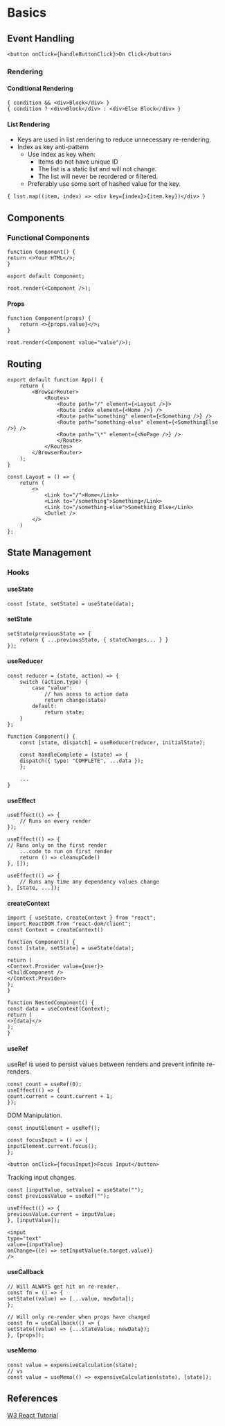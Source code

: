 # Basics

## Event Handling

```
<button onClick={handleButtonClick}>On Click</button>
```

### Rendering

#### Conditional Rendering

```
{ condition && <div>Block</div> }
{ condition ? <div>Block</div> : <div>Else Block</div> }
```

#### List Rendering

- Keys are used in list rendering to reduce unnecessary re-rendering.
- Index as key anti-pattern
  - Use index as key when:
    - Items do not have unique ID
    - The list is a static list and will not change.
    - The list will never be reordered or filtered.
  - Preferably use some sort of hashed value for the key.

```
{ list.map((item, index) => <div key={index}>{item.key})</div> }
```

## Components

### Functional Components

```
function Component() {
return <>Your HTML</>;
}

export default Component;
```

```
root.render(<Component />);
```

#### Props

```
function Component(props) {
    return <>{props.value}</>;
}

root.render(<Component value="value"/>);
```

## Routing

```
export default function App() {
    return (
        <BrowserRouter>
            <Routes>
                <Route path="/" element={<Layout />}>
                <Route index element={<Home />} />
                <Route path="something" element={<Something />} />
                <Route path="something-else" element={<SomethingElse />} />
                <Route path="\*" element={<NoPage />} />
                </Route>
            </Routes>
        </BrowserRouter>
    );
}
```

```
const Layout = () => {
    return (
        <>
            <Link to="/">Home</Link>
            <Link to="/something">Something</Link>
            <Link to="/something-else">Something Else</Link>
            <Outlet />
        </>
    )
};
```

## State Management

### Hooks

#### useState

```
const [state, setState] = useState(data);
```

#### setState

```
setState(previousState => {
    return { ...previousState, { stateChanges... } }
});
```

#### useReducer

```
const reducer = (state, action) => {
    switch (action.type) {
        case "value":
            // has acess to action data
            return change(state)
        default:
            return state;
    }
};

function Component() {
    const [state, dispatch] = useReducer(reducer, initialState);

    const handleComplete = (state) => {
    dispatch({ type: "COMPLETE", ...data });
    };

    ...
}
```

#### useEffect

```
useEffect(() => {
    // Runs on every render
});

useEffect(() => {
// Runs only on the first render
    ...code to run on first render
    return () => cleanupCode()
}, []);

useEffect(() => {
    // Runs any time any dependency values change
}, [state, ...]);
```

#### createContext

```
import { useState, createContext } from "react";
import ReactDOM from "react-dom/client";
const Context = createContext()
```

```
function Component() {
const [state, setState] = useState(data);

return (
<Context.Provider value={user}>
<ChildComponent />
</Context.Provider>
);
}
```

```
function NestedComponent() {
const data = useContext(Context);
return (
<>{data}</>
);
}
```

#### useRef

useRef is used to persist values between renders and prevent infinite re-renders.

```
const count = useRef(0);
useEffect(() => {
count.current = count.current + 1;
});
```

DOM Manipulation.

```
const inputElement = useRef();

const focusInput = () => {
inputElement.current.focus();
};

<button onClick={focusInput}>Focus Input</button>
```

Tracking input changes.

```
const [inputValue, setValue] = useState("");
const previousValue = useRef("");

useEffect(() => {
previousValue.current = inputValue;
}, [inputValue]);

<input
type="text"
value={inputValue}
onChange={(e) => setInputValue(e.target.value)}
/>
```

#### useCallback

```
// Will ALWAYS get hit on re-render.
const fn = () => {
setState((value) => [...value, newData]);
};

// Will only re-render when props have changed
const fn = useCallback(() => {
setState((value) => {...stateValue, newData});
}, [props]);
```

#### useMemo

```
const value = expensiveCalculation(state);
// vs
const value = useMemo(() => expensiveCalculation(state), [state]);
```

## References

[W3 React Tutorial](https://www.w3schools.com/REACT/)
